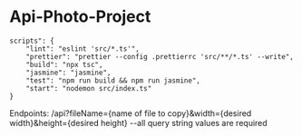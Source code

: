 # Api-Photo-Project
```
scripts": {
    "lint": "eslint 'src/*.ts'",
    "prettier": "prettier --config .prettierrc 'src/**/*.ts' --write",
    "build": "npx tsc",
    "jasmine": "jasmine",
    "test": "npm run build && npm run jasmine",
    "start": "nodemon src/index.ts"
}
```
Endpoints:
/api?fileName={name of file to copy}&width={desired width}&height={desired height} 
--all query string values are required